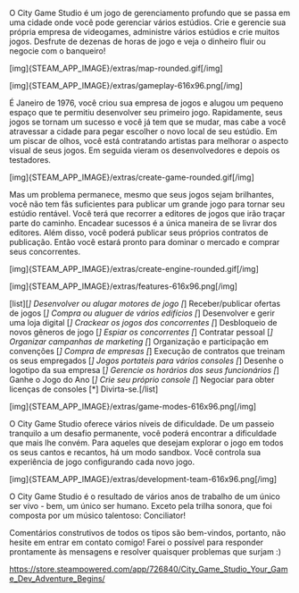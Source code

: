 O City Game Studio é um jogo de gerenciamento profundo que se passa em uma cidade onde você pode gerenciar vários estúdios. Crie e gerencie sua própria empresa de videogames, administre vários estúdios e crie muitos jogos. Desfrute de dezenas de horas de jogo e veja o dinheiro fluir ou negocie com o banqueiro!

[img]{STEAM_APP_IMAGE}/extras/map-rounded.gif[/img]

[img]{STEAM_APP_IMAGE}/extras/gameplay-616x96.png[/img]

É Janeiro de 1976, você criou sua empresa de jogos e alugou um pequeno espaço que te permitiu desenvolver seu primeiro jogo. Rapidamente, seus jogos se tornam um sucesso e você já tem que se mudar, mas cabe a você atravessar a cidade para pegar escolher o novo local de seu estúdio. Em um piscar de olhos, você está contratando artistas para melhorar o aspecto visual de seus jogos. Em seguida vieram os desenvolvedores e depois os testadores.

[img]{STEAM_APP_IMAGE}/extras/create-game-rounded.gif[/img]

Mas um problema permanece, mesmo que seus jogos sejam brilhantes, você não tem fãs suficientes para publicar um grande jogo para tornar seu estúdio rentável. Você terá que recorrer a editores de jogos que irão traçar parte do caminho. Encadear sucessos é a única maneira de se livrar dos editores. Além disso, você poderá publicar seus próprios contratos de publicação. Então você estará pronto para dominar o mercado e comprar seus concorrentes.

[img]{STEAM_APP_IMAGE}/extras/create-engine-rounded.gif[/img]

[img]{STEAM_APP_IMAGE}/extras/features-616x96.png[/img]

[list][*] Desenvolver ou alugar motores de jogo
[*] Receber/publicar ofertas de jogos
[*] Compra ou aluguer de vários edifícios
[*] Desenvolver e gerir uma loja digital
[*] Crackear os jogos dos concorrentes
[*] Desbloqueio de novos gêneros de jogo
[*] Espiar os concorrentes
[*] Contratar pessoal
[*] Organizar campanhas de marketing
[*] Organização e participação em convenções
[*] Compra de empresas
[*] Execução de contratos que treinam os seus empregados
[*] Jogos portateis para vários consoles
[*] Desenhe o logotipo da sua empresa
[*] Gerencie os horários dos seus funcionários
[*] Ganhe o Jogo do Ano
[*] Crie seu próprio console
[*] Negociar para obter licenças de consoles
[*] Divirta-se.[/list]

[img]{STEAM_APP_IMAGE}/extras/game-modes-616x96.png[/img]

O City Game Studio oferece vários níveis de dificuldade. De um passeio tranquilo a um desafio permanente, você poderá encontrar a dificuldade que mais lhe convém.
Para aqueles que desejam explorar o jogo em todos os seus cantos e recantos, há um modo sandbox. Você controla sua experiência de jogo configurando cada novo jogo.

[img]{STEAM_APP_IMAGE}/extras/development-team-616x96.png[/img]

O City Game Studio é o resultado de vários anos de trabalho de um único ser vivo - bem, um único ser humano. Exceto pela trilha sonora, que foi composta por um músico talentoso: Conciliator!

Comentários construtivos de todos os tipos são bem-vindos, portanto, não hesite em entrar em contato comigo! Farei o possível para responder prontamente às mensagens e resolver quaisquer problemas que surjam :) 

https://store.steampowered.com/app/726840/City_Game_Studio_Your_Game_Dev_Adventure_Begins/